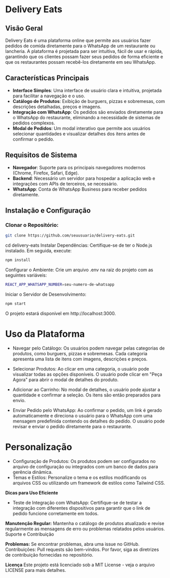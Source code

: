 # Delivery Eats

## Visão Geral

Delivery Eats é uma plataforma online que permite aos usuários fazer pedidos de comida diretamente para o WhatsApp de um restaurante ou lancheria. A plataforma é projetada para ser intuitiva, fácil de usar e rápida, garantindo que os clientes possam fazer seus pedidos de forma eficiente e que os restaurantes possam recebê-los diretamente em seu WhatsApp.

## Características Principais

- **Interface Simples**: Uma interface de usuário clara e intuitiva, projetada para facilitar a navegação e o uso.
- **Catálogo de Produtos**: Exibição de burguers, pizzas e sobremesas, com descrições detalhadas, preços e imagens.
- **Integração com WhatsApp**: Os pedidos são enviados diretamente para o WhatsApp do restaurante, eliminando a necessidade de sistemas de pedidos complexos.
- **Modal de Pedidos**: Um modal interativo que permite aos usuários selecionar quantidades e visualizar detalhes dos itens antes de confirmar o pedido.

## Requisitos de Sistema

- **Navegador**: Suporte para os principais navegadores modernos (Chrome, Firefox, Safari, Edge).
- **Backend**: Necessário um servidor para hospedar a aplicação web e integrações com APIs de terceiros, se necessário.
- **WhatsApp**: Conta de WhatsApp Business para receber pedidos diretamente.

## Instalação e Configuração

### Clonar o Repositório:

```bash
git clone https://github.com/seuusuario/delivery-eats.git
```

cd delivery-eats
Instalar Dependências:
Certifique-se de ter o Node.js instalado. Em seguida, execute:

```bash
npm install
```

Configurar o Ambiente:
Crie um arquivo .env na raiz do projeto com as seguintes variáveis:

```bash
REACT_APP_WHATSAPP_NUMBER=seu-numero-de-whatsapp
```

Iniciar o Servidor de Desenvolvimento:

```bash
npm start
```

O projeto estará disponível em http://localhost:3000.

# Uso da Plataforma

- Navegar pelo Catálogo:
  Os usuários podem navegar pelas categorias de produtos, como burguers, pizzas e sobremesas. Cada categoria apresenta uma lista de itens com imagens, descrições e preços.

- Selecionar Produtos:
  Ao clicar em uma categoria, o usuário pode visualizar todas as opções disponíveis. O usuário pode clicar em "Peça Agora" para abrir o modal de detalhes do produto.

- Adicionar ao Carrinho:
  No modal de detalhes, o usuário pode ajustar a quantidade e confirmar a seleção. Os itens são então preparados para envio.

- Enviar Pedido pelo WhatsApp:
  Ao confirmar o pedido, um link é gerado automaticamente e direciona o usuário para o WhatsApp com uma mensagem predefinida contendo os detalhes do pedido. O usuário pode revisar e enviar o pedido diretamente para o restaurante.

# Personalização

- Configuração de Produtos: Os produtos podem ser configurados no arquivo de configuração ou integrados com um banco de dados para gerência dinâmica.
- Temas e Estilos: Personalize o tema e os estilos modificando os arquivos CSS ou utilizando um framework de estilos como Tailwind CSS.

**Dicas para Uso Eficiente**

- Teste de Integração com WhatsApp: Certifique-se de testar a integração com diferentes dispositivos para garantir que o link de pedido funcione corretamente em todos.

**Manutenção Regular:** Mantenha o catálogo de produtos atualizado e revise regularmente as mensagens de erro ou problemas relatados pelos usuários.
Suporte e Contribuição

**Problemas:** Se encontrar problemas, abra uma issue no GitHub.
Contribuições: Pull requests são bem-vindos. Por favor, siga as diretrizes de contribuição fornecidas no repositório.

**Licença**
Este projeto está licenciado sob a MIT License - veja o arquivo LICENSE para mais detalhes.
